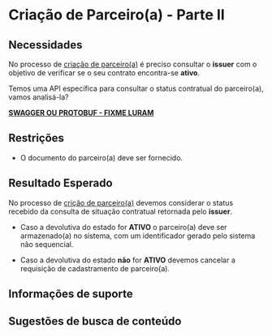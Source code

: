 # Criação de Parceiro(a) - Parte II

## Necessidades

No processo de [criação de parceiro(a)](005-cricao-parceiro-parte-I.md) é preciso consultar o **issuer** com o objetivo de 
verificar se o seu contrato encontra-se **ativo**.

Temos uma API específica para consultar o status contratual do parceiro(a), vamos analisá-la?

**[SWAGGER OU PROTOBUF - FIXME LURAM]()**
    
## Restrições

- O documento do parceiro(a) deve ser fornecido.

## Resultado Esperado

No processo de [crição de parceiro(a)](005-cricao-parceiro-parte-I.md) devemos considerar o status recebido da consulta de situação 
contratual retornada pelo **issuer**.

- Caso a devolutiva do estado for **ATIVO** o parceiro(a) deve ser armazenado(a) no sistema, com um identificador 
gerado pelo sistema não sequencial.

- Caso a devolutiva do estado **não** for **ATIVO** devemos cancelar a requisição de cadastramento de parceiro(a).

## Informações de suporte

## Sugestões de busca de conteúdo